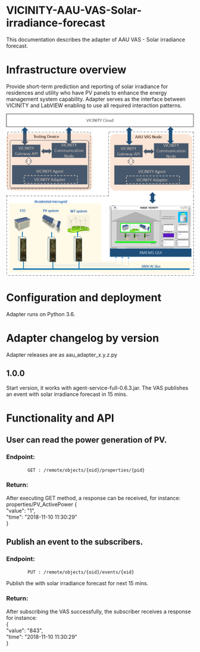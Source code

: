 # VICINITY-AAU-VAS-Solar-irradiance-forecast
This documentation describes the adapter of AAU VAS - Solar irradiance forecast.

# Infrastructure overview

Provide short-term prediction and reporting of solar irradiance for residences and utility who have PV panels to enhance the energy management system capability.
Adapter serves as the interface between VICINITY and LabVIEW enabling to use all required interaction patterns.

![Image text](https://github.com/YajuanGuan/pics/blob/master/SolarIrradianceForecast.png)

# Configuration and deployment

Adapter runs on Python 3.6.

# Adapter changelog by version
Adapter releases are as aau_adapter_x.y.z.py

## 1.0.0
Start version, it works with agent-service-full-0.6.3.jar. The VAS publishes an event with solar irradiance forecast in 15 mins.

# Functionality and API
## User can read the power generation of PV. 
### Endpoint:
            GET : /remote/objects/{oid}/properties/{pid}
### Return:
After executing GET method, a response can be received, for instance:  
properties/PV_ActivePower
{  
    "value": "1",  
    "time": "2018-11-10 11:30:29"  
}

## Publish an event to the subscribers. 
### Endpoint:
            PUT : /remote/objects/{oid}/events/{eid}
Publish the with solar irradiance forecast for next 15 mins. 
### Return:
After subscribing the VAS successfully, the subscriber receives a response for instance:  
{  
    "value": "843",  
    "time": "2018-11-10 11:30:29"  
}

